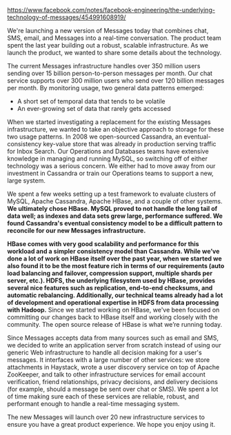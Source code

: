 https://www.facebook.com/notes/facebook-engineering/the-underlying-technology-of-messages/454991608919/


We're launching a new version of Messages today that combines chat, SMS, email, and Messages into a real-time conversation. The product team spent the last year building out a robust, scalable infrastructure. As we launch the product, we wanted to share some details about the technology.


The current Messages infrastructure handles over 350 million users sending over 15 billion person-to-person messages per month. Our chat service supports over 300 million users who send over 120 billion messages per month. By monitoring usage, two general data patterns emerged:

* A  short set of temporal data that tends to be volatile
* An ever-growing set of data that rarely gets accessed

When we started investigating a replacement for the existing Messages infrastructure, we wanted to take an objective approach to storage for these two usage patterns. In 2008 we open-sourced Cassandra, an eventual-consistency key-value store that was already in production serving traffic for Inbox Search. Our Operations and Databases teams have extensive knowledge in managing and running MySQL, so switching off of either technology was a serious concern. We either had to move away from our investment in Cassandra or train our Operations teams to support a new, large system.

We spent a few weeks setting up a test framework to evaluate clusters of MySQL, Apache Cassandra, Apache HBase, and a couple of other systems. __We ultimately chose HBase. MySQL proved to not handle the long tail of data well; as indexes and data sets grew large, performance suffered. We found Cassandra's eventual consistency model to be a difficult pattern to reconcile for our new Messages infrastructure.__

__HBase comes with very good scalability and performance for this workload and a simpler consistency model than Cassandra. While we’ve done a lot of work on HBase itself over the past year, when we started we also found it to be the most feature rich in terms of our requirements (auto load balancing and failover, compression support, multiple shards per server, etc.). HDFS, the underlying filesystem used by HBase, provides several nice features such as replication, end-to-end checksums, and automatic rebalancing. Additionally, our technical teams already had a lot of development and operational expertise in HDFS from data processing with Hadoop.__ Since we started working on HBase, we've been focused on committing our changes back to HBase itself and working closely with the community. The open source release of HBase is what we’re running today.

Since Messages accepts data from many sources such as email and SMS, we decided to write an application server from scratch instead of using our generic Web infrastructure to handle all decision making for a user's messages. It interfaces with a large number of other services: we store attachments in Haystack, wrote a user discovery service on top of Apache ZooKeeper, and talk to other infrastructure services for email account verification, friend relationships, privacy decisions, and delivery decisions (for example, should a message be sent over chat or SMS). We spent a lot of time making sure each of these services are reliable, robust, and performant enough to handle a real-time messaging system.

The new Messages will launch over 20 new infrastructure services to ensure you have a great product experience. We hope you enjoy using it.
